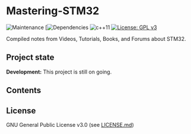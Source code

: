 # Mastering-STM32

![Maintenance](https://img.shields.io/maintenance/no/2020.svg)
[![Dependencies](https://img.shields.io/david/expressjs/express.svg)
![c++11](https://img.shields.io/badge/C%2B%2B-11-brightgreen.svg)
[![License: GPL v3](https://img.shields.io/badge/License-GPLv3-blue.svg)](https://www.gnu.org/licenses/gpl-3.0)

Compiled notes from Videos, Tutorials, Books, and Forums about STM32. 

Project state
-------------

**Development:**
This project is still on going.


Contents
--------


License
-------
GNU General Public License v3.0 (see [LICENSE.md](https://github.com/reyfrancis/Mastering-Python/blob/master/LICENSE))

